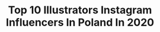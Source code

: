 ---
title: Top 10 Illustrators Instagram Influencers In Poland In 2020
description: >-
  Find top illustrators Instagram influencers in Poland in 2020. Most popular hashtags: #stayhome #zosta #artvsartist2020 #portrait.
platform: Instagram
profiles:
  - username: "mateusz_kolek"
    fullname: >-
      Mateusz Kolek
    location: "Poland"
    followers: 12516
    engagement: 439
    commentsToLikes: 0.018478
    id: ck136wwhc8nmt0i19ib9ncl6n
    verified: false
    hashtags: "#warsaw, #paintings, #libert, #yakuzadaddy"
  - username: "emilia.dziubak"
    fullname: >-
      Emilia Dziubak 🍋
    location: "Poland"
    followers: 47519
    engagement: 383
    commentsToLikes: 0.011468
    id: ck8szg724obg70j78y3oq9bpg
    verified: false
    hashtags: "#booksforkids, #rafa, #las, #homerthecat"
  - username: "nioskacom"
    fullname: >-
      Katarzyna Bogucka
    location: "Poland"
    followers: 7176
    engagement: 239
    commentsToLikes: 0.006734
    id: ck0w3crlpsqx70i1994n3z6ec
    verified: false
    hashtags: "#idkielce, #paperworkart, #papernude, #books"
  - username: "marikaboniuk"
    fullname: >-
      Marika Boniuk
    location: "Poland"
    followers: 229777
    engagement: 391
    commentsToLikes: 0.036476
    id: ck8t1fwtyvm7h0j78fez5gmt7
    verified: false
    hashtags: "#portrait, #redhair, #paintingstudy, #digitallaintong"
  - username: "angiinka"
    fullname: >-
      𝐁𝐔𝐍𝐍𝐘 𓃹
    location: "Poland"
    followers: 7572
    engagement: 1691
    commentsToLikes: 0.005293
    id: ck5hj1ikbfu8v0i11r3aazg08
    verified: false
    hashtags: "#jjakjiid, #dogsloveit, #tattoo, #sraka"
  - username: "ewa.maka.art"
    fullname: >-
      Ewa Mąka
    location: "Poland"
    followers: 11791
    engagement: 1453
    commentsToLikes: 0.028080
    id: ck13czkc02x3p0i19wasfu2c4
    verified: false
    hashtags: "#wilk, #originals, #aqurelle, #stayhome"
  - username: "muiri_"
    fullname: >-
      Marta 🌿✏️
    location: "Poland"
    followers: 10428
    engagement: 696
    commentsToLikes: 0.073426
    id: ck15sxgwxfapb0i195nokcbam
    verified: false
    hashtags: "#selfcare, #digitaldrawing, #plantlady, #catillustration"
  - username: "fennethianell"
    fullname: >-
      Agnieszka Lepak
    location: "Poland"
    followers: 5229
    engagement: 1181
    commentsToLikes: 0.033150
    id: ck6tjclq32g650j71ucfargcn
    verified: false
    hashtags: "#portrait, #indra, #fringe, #digitaldrawing"
  - username: "artyarty.pl"
    fullname: >-
      Ola Ćmachowska
    location: "Poland"
    followers: 2853
    engagement: 1162
    commentsToLikes: 0.100128
    id: ck9h9x4t8aay10j78tdpqamds
    verified: false
    hashtags: "#meditation, #tutorial, #undersea, #respectyourbody"
  - username: "rena.illustration"
    fullname: >-
      Renata Krawczyk
    location: "Poland"
    followers: 14750
    engagement: 784
    commentsToLikes: 0.017273
    id: ck0vz71rr7mth0i19hwh4v2z9
    verified: false
    hashtags: "#illustrator, #homeinthestudio, #magic, #doodle"
---